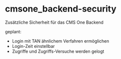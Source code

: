# cmsone_backend-security
Zusätzliche Sicherheit für das CMS One Backend

geplant:
* Login mit TAN ähnlichem Verfahren ermöglichen
* Login-Zeit einstellbar
* Zugriffe und Zugriffs-Versuche werden gelogt

